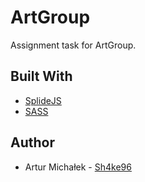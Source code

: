 # ArtGroup

Assignment task for ArtGroup.

## Built With

* [SplideJS](https://splidejs.com)
* [SASS](https://sass-lang.com)

## Author
* Artur Michałek - [Sh4ke96](https://github.com/Sh4ke96)

